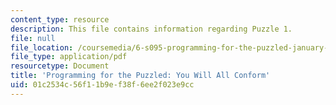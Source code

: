 ```yaml
---
content_type: resource
description: This file contains information regarding Puzzle 1.
file: null
file_location: /coursemedia/6-s095-programming-for-the-puzzled-january-iap-2018/01c2534c56f11b9ef38f6ee2f023e9cc_MIT6_S095IAP18_Puzzle_1.pdf
file_type: application/pdf
resourcetype: Document
title: 'Programming for the Puzzled: You Will All Conform'
uid: 01c2534c-56f1-1b9e-f38f-6ee2f023e9cc
---
```

